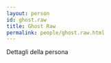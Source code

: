 ```yaml
---
layout: person
id: ghost.raw
title: Ghost Raw
permalink: people/ghost.raw.html
---
```


Dettagli della persona